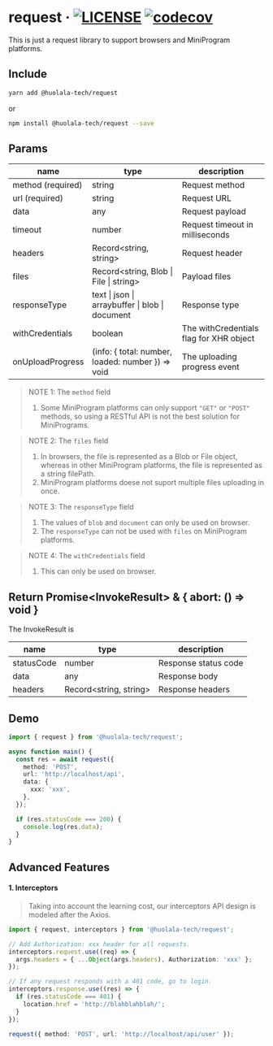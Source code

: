 # request · [![LICENSE](https://img.shields.io/npm/l/@huolala-tech/request)](LICENSE.txt) [![codecov](https://codecov.io/gh/HuolalaTech/request/branch/main/graph/badge.svg?token=8Y5SCRGG7V)](https://codecov.io/gh/HuolalaTech/request)

This is just a request library to support browsers and MiniProgram platforms.

## Include

```bash
yarn add @huolala-tech/request
```

or

```bash
npm install @huolala-tech/request --save
```

## Params

| name              | type                                              | description                             |
| ----------------- | ------------------------------------------------- | --------------------------------------- |
| method (required) | string                                            | Request method                          |
| url (required)    | string                                            | Request URL                             |
| data              | any                                               | Request payload                         |
| timeout           | number                                            | Request timeout in milliseconds         |
| headers           | Record\<string, string\>                          | Request header                          |
| files             | Record\<string, Blob \| File \| string\>          | Payload files                           |
| responseType      | text \| json \| arraybuffer \| blob \| document   | Response type                           |
| withCredentials   | boolean                                           | The withCredentials flag for XHR object |
| onUploadProgress  | (info: { total: number, loaded: number }) => void | The uploading progress event            |

> NOTE 1: The `method` field
>
> 1. Some MiniProgram platforms can only support `"GET"` or `"POST"` methods, so using a RESTful API is not the best solution for MiniPrograms.

> NOTE 2: The `files` field
>
> 1. In browsers, the file is represented as a Blob or File object, whereas in other MiniProgram platforms, the file is represented as a string filePath.
> 2. MiniProgram platforms doese not suport multiple files uploading in once.

> NOTE 3: The `responseType` field
>
> 1. The values of `blob` and `document` can only be used on browser.
> 2. The `responseType` can not be used with `files` on MiniProgram platforms.

> NOTE 4: The `withCredentials` field
>
> 1. This can only be used on browser.

## Return Promise<InvokeResult<T>> & { abort: () => void }

The InvokeResult is

| name       | type                   | description          |
| ---------- | ---------------------- | -------------------- |
| statusCode | number                 | Response status code |
| data       | any                    | Response body        |
| headers    | Record<string, string> | Response headers     |

## Demo

```typescript
import { request } from '@huolala-tech/request';

async function main() {
  const res = await request({
    method: 'POST',
    url: 'http://localhost/api',
    data: {
      xxx: 'xxx',
    },
  });

  if (res.statusCode === 200) {
    console.log(res.data);
  }
}
```

## Advanced Features

#### 1. Interceptors

> Taking into account the learning cost, our interceptors API design is modeled after the Axios.

```typescript
import { request, interceptors } from '@huolala-tech/request';

// Add Authorization: xxx header for all requests.
interceptors.request.use((req) => {
  args.headers = { ...Object(args.headers), Authorization: 'xxx' };
});

// If any request responds with a 401 code, go to login.
interceptors.response.use((res) => {
  if (res.statusCode === 401) {
    location.href = 'http://blahblahblah/';
  }
});

request({ method: 'POST', url: 'http://localhost/api/user' });
```

